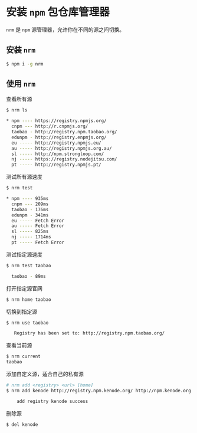 # 安装 `npm` 包仓库管理器

`nrm` 是 `npm` 源管理器，允许你在不同的源之间切换。

## 安装 `nrm`

```bash
$ npm i -g nrm
```

## 使用 `nrm`

查看所有源
```bash
$ nrm ls

* npm ---- https://registry.npmjs.org/
  cnpm --- http://r.cnpmjs.org/
  taobao - http://registry.npm.taobao.org/
  edunpm - http://registry.enpmjs.org/
  eu ----- http://registry.npmjs.eu/
  au ----- http://registry.npmjs.org.au/
  sl ----- http://npm.strongloop.com/
  nj ----- https://registry.nodejitsu.com/
  pt ----- http://registry.npmjs.pt/
```

测试所有源速度
```bash
$ nrm test

* npm ---- 935ms
  cnpm --- 209ms
  taobao - 176ms
  edunpm - 341ms
  eu ----- Fetch Error
  au ----- Fetch Error
  sl ----- 825ms
  nj ----- 1714ms
  pt ----- Fetch Error
```

测试指定源速度
```bash
$ nrm test taobao

  taobao - 89ms
```

打开指定源官网
```bash
$ nrm home taobao
```

切换到指定源
```bash
$ nrm use taobao

   Registry has been set to: http://registry.npm.taobao.org/
```

查看当前源
```bash
$ nrm current
taobao
```

添加自定义源，适合自己的私有源
```bash
# nrm add <registry> <url> [home]
$ nrm add kenode http://registry.npm.kenode.org/ http://npm.kenode.org

    add registry kenode success
```

删除源
```bash
$ del kenode
```